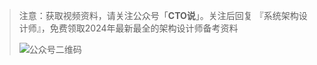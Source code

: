 > 注意：获取视频资料，请关注公众号「**CTO说**」。关注后回复  『系统架构设计师』，免费领取2024年最新最全的架构设计师备考资料
>
> ![公众号二维码](https://chaidingoss.oss-cn-hangzhou.aliyuncs.com/qrcode.jpg)
